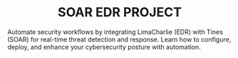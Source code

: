 <h1 align="center">SOAR EDR PROJECT</h1>

Automate security workflows by integrating LimaCharlie (EDR) with Tines (SOAR) for real-time threat detection and response. Learn how to configure, deploy, and enhance your cybersecurity posture with automation.
